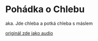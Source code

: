 # Pohádka o Chlebu

aka. Jde chleba a potká chleba s máslem

[originál zde jako audio](https://soundcloud.com/lightseeker-1/chleba)
